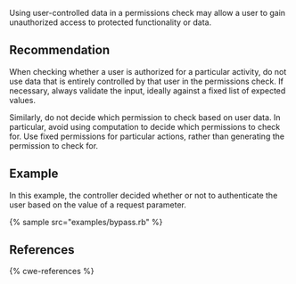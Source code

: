 Using user-controlled data in a permissions check may allow a user to gain unauthorized access to protected functionality or data.


## Recommendation
When checking whether a user is authorized for a particular activity, do not use data that is entirely controlled by that user in the permissions check. If necessary, always validate the input, ideally against a fixed list of expected values.

Similarly, do not decide which permission to check based on user data. In particular, avoid using computation to decide which permissions to check for. Use fixed permissions for particular actions, rather than generating the permission to check for.


## Example
In this example, the controller decided whether or not to authenticate the user based on the value of a request parameter.

{% sample src="examples/bypass.rb" %}

## References
{% cwe-references %}
